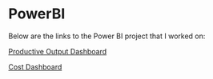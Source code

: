 # PowerBI

Below are the links to the Power BI project that I worked on:

[Productive Output Dashboard](https://app.powerbi.com/view?r=eyJrIjoiNGIwMTBhNmMtM2U2MC00ZGMyLTk4NjYtOTZjMjRiMDYwZDc4IiwidCI6ImQ0MWZkYWIxLTdlMTUtNGNmZC1iNWZhLTcyMDBlNTRkZWI2YiJ9&pageName=ReportSection)

[Cost Dashboard](https://app.powerbi.com/view?r=eyJrIjoiYTg3MGU5ZGYtNTY1My00NWM4LWI3MzUtMzYyZDIwN2ZhOTllIiwidCI6ImQ0MWZkYWIxLTdlMTUtNGNmZC1iNWZhLTcyMDBlNTRkZWI2YiJ9&embedImagePlaceholder=true&pageName=ReportSection69470a8e338bd1b30184)
